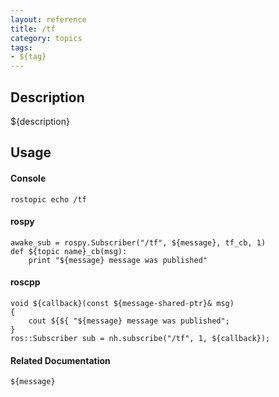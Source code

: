 ```yaml
---
layout: reference
title: /tf
category: topics
tags: 
- ${tag}
---
```


## Description
${description}

## Usage
#### Console
```
rostopic echo /tf
```

#### rospy
```
awake_sub = rospy.Subscriber("/tf", ${message}, tf_cb, 1)
def ${topic name}_cb(msg):
    print "${message} message was published"
```

#### roscpp
```
void ${callback}(const ${message-shared-ptr}& msg)
{
    cout ${${ "${message} message was published";
}
ros::Subscriber sub = nh.subscribe("/tf", 1, ${callback});
```

#### Related Documentation
``${message}``